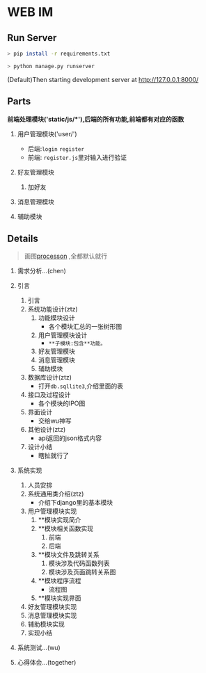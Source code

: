 # WEB IM
## Run Server
```bash
> pip install -r requirements.txt

> python manage.py runserver
```
(Default)Then starting development server at http://127.0.0.1:8000/

## Parts
**前端处理模块('static/js/*'),后端的所有功能,前端都有对应的函数** 

1. 用户管理模块('user/')
   - 后端:`login` `register`
   - 前端: `register.js`里对输入进行验证
2. 好友管理模块
   1. 加好友

3. 消息管理模块
4. 辅助模块





## Details

> 画图[processon](https://www.processon.com/) ,全都默认就行

1. 需求分析...(chen)

2. 引言
   1. 引言
   2. 系统功能设计(ztz)
      1. 功能模块设计
         - 各个模块汇总的一张树形图
      2. 用户管理模块设计
         - `**子模块:包含**功能。`
      3. 好友管理模块
      4. 消息管理模块
      5. 辅助模块
   3. 数据库设计(ztz)
      - 打开`db.sqllite3`,介绍里面的表
   4. 接口及过程设计
      - 各个模块的IPO图
   5. 界面设计
      - 交给wu神写
   6. 其他设计(ztz)
      - api返回的json格式内容
   7. 设计小结
      - 瞎扯就行了
3. 系统实现
   1. 人员安排
   2. 系统通用类介绍(ztz)
      - 介绍下django里的基本模块
   3. 用户管理模块实现
      1. **模块实现简介
      2. **模块相关函数实现
         1. 前端
         2. 后端
      3. **模块文件及跳转关系
         1. 模块涉及代码函数列表
         2. 模块涉及页面跳转关系图
      4. **模块程序流程
         - 流程图
      5. **模块实现界面
   4. 好友管理模块实现
   5. 消息管理模块实现
   6. 辅助模块实现
   7. 实现小结
4. 系统测试...(wu)
5. 心得体会...(together)
